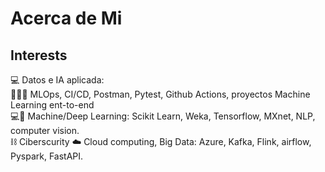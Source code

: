 # Acerca de Mi


## Interests

💻 Datos e IA aplicada:  <br>
🧙🏻‍♂️ MLOps, CI/CD, Postman, Pytest, Github Actions, proyectos Machine Learning ent-to-end <br> 
💻🧠 Machine/Deep Learning: Scikit Learn, Weka, Tensorflow, MXnet, NLP, computer vision. <br> 
⛓️ Ciberscurity
☁️ Cloud computing, Big Data: Azure, Kafka, Flink, airflow, Pyspark, FastAPI.